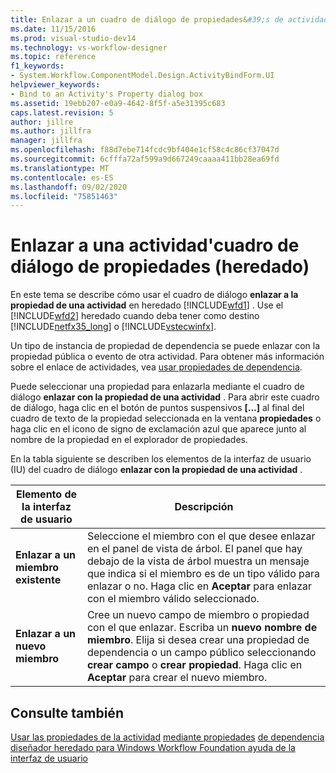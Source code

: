 ```yaml
---
title: Enlazar a un cuadro de diálogo de propiedades&#39;s de actividad (heredado) | Microsoft Docs
ms.date: 11/15/2016
ms.prod: visual-studio-dev14
ms.technology: vs-workflow-designer
ms.topic: reference
f1_keywords:
- System.Workflow.ComponentModel.Design.ActivityBindForm.UI
helpviewer_keywords:
- Bind to an Activity's Property dialog box
ms.assetid: 19ebb207-e0a9-4642-8f5f-a5e31395c683
caps.latest.revision: 5
author: jillre
ms.author: jillfra
manager: jillfra
ms.openlocfilehash: f88d7ebe714fcdc9bf404e1cf58c4c86cf37047d
ms.sourcegitcommit: 6cfffa72af599a9d667249caaaa411bb28ea69fd
ms.translationtype: MT
ms.contentlocale: es-ES
ms.lasthandoff: 09/02/2020
ms.locfileid: "75851463"
---
```

# <a name="bind-to-an-activity39s-property-dialog-box-legacy"></a>Enlazar a una actividad&#39;cuadro de diálogo de propiedades (heredado)
En este tema se describe cómo usar el cuadro de diálogo **enlazar a la propiedad de una actividad** en heredado [!INCLUDE[wfd1](../includes/wfd1-md.md)] . Use el [!INCLUDE[wfd2](../includes/wfd2-md.md)] heredado cuando deba tener como destino [!INCLUDE[netfx35_long](../includes/netfx35-long-md.md)] o [!INCLUDE[vstecwinfx](../includes/vstecwinfx-md.md)].

 Un tipo de instancia de propiedad de dependencia se puede enlazar con la propiedad pública o evento de otra actividad. Para obtener más información sobre el enlace de actividades, vea [usar propiedades de dependencia](https://msdn2.microsoft.com/library/bb675255.aspx).

 Puede seleccionar una propiedad para enlazarla mediante el cuadro de diálogo **enlazar con la propiedad de una actividad** . Para abrir este cuadro de diálogo, haga clic en el botón de puntos suspensivos **[...]** al final del cuadro de texto de la propiedad seleccionada en la ventana **propiedades** o haga clic en el icono de signo de exclamación azul que aparece junto al nombre de la propiedad en el explorador de propiedades.

 En la tabla siguiente se describen los elementos de la interfaz de usuario (IU) del cuadro de diálogo **enlazar con la propiedad de una actividad** .

|Elemento de la interfaz de usuario|Descripción|
|----------------|-----------------|
|**Enlazar a un miembro existente**|Seleccione el miembro con el que desee enlazar en el panel de vista de árbol. El panel que hay debajo de la vista de árbol muestra un mensaje que indica si el miembro es de un tipo válido para enlazar o no. Haga clic en **Aceptar** para enlazar con el miembro válido seleccionado.|
|**Enlazar a un nuevo miembro**|Cree un nuevo campo de miembro o propiedad con el que enlazar. Escriba un **nuevo nombre de miembro**. Elija si desea crear una propiedad de dependencia o un campo público seleccionando **crear campo** o **crear propiedad**. Haga clic en **Aceptar** para crear el nuevo miembro.|

## <a name="see-also"></a>Consulte también
 [Usar las propiedades de la actividad](https://msdn2.microsoft.com/library/bb628510.aspx) [mediante propiedades](https://msdn2.microsoft.com/library/bb675255.aspx) [de dependencia diseñador heredado para Windows Workflow Foundation ayuda de la interfaz de usuario](../workflow-designer/legacy-designer-for-windows-workflow-foundation-ui-help.md)
